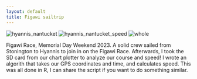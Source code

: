 ```yaml
---
layout: default
title: Figawi sailtrip
---
```

![hyannis_nantucket](https://github.com/LucasFJones/LucasFJones.github.io/assets/65695212/f1b392c8-b798-45b8-8748-90bfc4dcd338)
![hyannis_nantucket_speed](https://github.com/LucasFJones/LucasFJones.github.io/assets/65695212/4bce7f2f-05ff-49aa-8bcb-422449b8dc75)
![whole](https://github.com/LucasFJones/LucasFJones.github.io/assets/65695212/9dda5f11-66d2-4a31-8be9-9013b39ed387)

Figawi Race, Memorial Day Weekend 2023. A solid crew sailed from Stonington to Hyannis to join in on the Figawi Race. Afterwards, I took the SD card from our chart plotter to analyze our course and speed! I wrote an algorith that takes our GPS coordinates and time, and calculates speed. This was all done in R, I can share the script if you want to do something similar.

